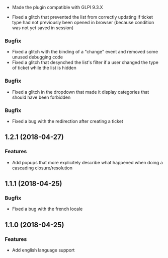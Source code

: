 <a name="2.0.0"></a>

- Made the plugin compatible with GLPI 9.3.X

<a name="1.2.7"></a>

- Fixed a glitch that prevented the list from correctly updating if ticket type had not previously been opened in browser (because condition was
  not yet saved in session)

<a name="1.2.6"></a>

### Bugfix

- Fixed a glitch with the binding of a "change" event and removed some unused debugging code
- Fixed a glitch that desynched the list's filter if a user changed the type of ticket while the list is hidden

<a name="1.2.5"></a>

### Bugfix

- Fixed a glitch in the dropdown that made it display categories that should have been forbidden

<a name="1.2.2"></a>

### Bugfix

- Fixed a bug with the redirection after creating a ticket

<a name="1.2.1"></a>

## 1.2.1 (2018-04-27)

### Features

- Add popups that more explicitely describe what happened when doing a cascading closure/resolution

<a name="1.1.1"></a>
## 1.1.1 (2018-04-25)

### Bugfix

- Fixed a bug with the french locale

<a name="1.1.0"></a>
## 1.1.0 (2018-04-25)

### Features

- Add english language support